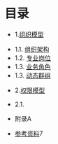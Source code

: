 目录
====
* 1.[组织模型](chapters/01.0.md)
 - 1.1. [组织架构](chapters/01.1.md)
 - 1.2. [专业岗位](chapters/01.2.md)
 - 1.3. [业务角色](chapters/01.3.md)
 - 1.3. [动态群组](chapters/01.4.md)

* 2.[权限模型](chapters/02.0.md)
 - 2.1.

* 附录A 
 - [参考资料](ref.md)7
